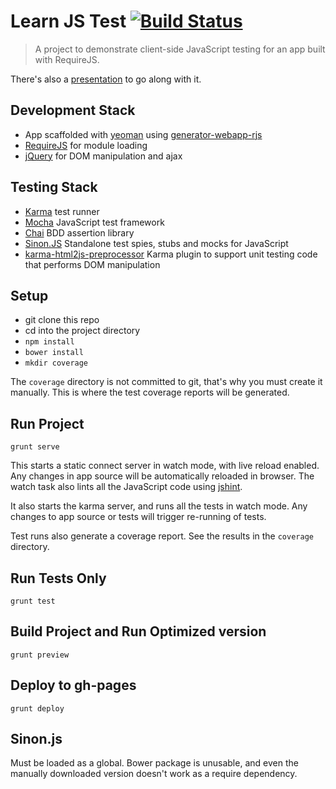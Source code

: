# Learn JS Test [![Build Status](https://secure.travis-ci.org/danielabar/learn-js-test.png?branch=master)](https://travis-ci.org/danielabar/learn-js-test)

> A project to demonstrate client-side JavaScript testing for an app built with RequireJS.

There's also a [presentation](http://danielabar.github.io/js-unit-test-presentation) to go along with it.

## Development Stack
* App scaffolded with [yeoman](http://yeoman.io/) using [generator-webapp-rjs](https://www.npmjs.org/package/generator-webapp-rjs)
* [RequireJS](http://requirejs.org/) for module loading
* [jQuery](http://jquery.com/) for DOM manipulation and ajax

## Testing Stack
* [Karma](http://karma-runner.github.io/0.12/intro/how-it-works.html) test runner
* [Mocha](http://visionmedia.github.io/mocha/) JavaScript test framework
* [Chai](http://chaijs.com/) BDD assertion library
* [Sinon.JS](http://sinonjs.org/docs/) Standalone test spies, stubs and mocks for JavaScript
* [karma-html2js-preprocessor](https://github.com/karma-runner/karma-html2js-preprocessor) Karma plugin to support unit testing code that performs DOM manipulation

## Setup
* git clone this repo
* cd into the project directory
* ```npm install```
* ```bower install```
* ```mkdir coverage```

The ```coverage``` directory is not committed to git, that's why you must create it manually.
This is where the test coverage reports will be generated.

## Run Project

```grunt serve```

This starts a static connect server in watch mode, with live reload enabled.
Any changes in app source will be automatically reloaded in browser.
The watch task also lints all the JavaScript code using [jshint](http://www.jshint.com/).

It also starts the karma server, and runs all the tests in watch mode.
Any changes to app source or tests will trigger re-running of tests.

Test runs also generate a coverage report. See the results in the  ```coverage``` directory.

## Run Tests Only

  ```
  grunt test
  ```

## Build Project and Run Optimized version

  ```
  grunt preview
  ```

## Deploy to gh-pages

  ```
  grunt deploy
  ```

## Sinon.js

Must be loaded as a global. Bower package is unusable, and even the manually downloaded version doesn't work as a require dependency.
